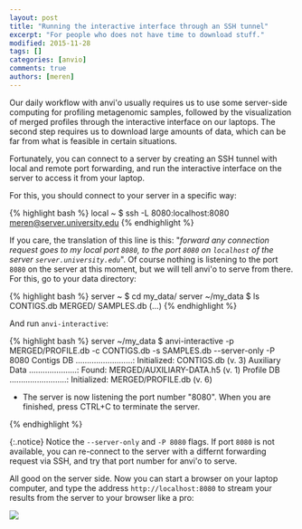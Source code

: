 ```yaml
---
layout: post
title: "Running the interactive interface through an SSH tunnel"
excerpt: "For people who does not have time to download stuff."
modified: 2015-11-28
tags: []
categories: [anvio]
comments: true
authors: [meren]
---
```

Our daily workflow with anvi'o usually requires us to use some server-side computing for profiling metagenomic samples, followed by the visualization of merged profiles through the interactive interface on our laptops. The second step requires us to download large amounts of data, which can be far from what is feasible in certain situations.

Fortunately, you can connect to a server by creating an SSH tunnel with local and remote port forwarding, and run the interactive interface on the server to access it from your laptop.

For this, you should connect to your server in a specific way:

{% highlight bash %}
local ~ $ ssh -L 8080:localhost:8080 meren@server.university.edu
{% endhighlight %}

If you care, the translation of this line is this: "*forward any connection request goes to my local port `8080`, to the port `8080` on `localhost` of the server `server.university.edu`*". Of course nothing is listening to the port `8080` on the server at this moment, but we will tell anvi'o to serve from there. For this, go to your data directory: 

{% highlight bash %}
server ~ $ cd my_data/
server ~/my_data $ ls
CONTIGS.db MERGED/ SAMPLES.db (...)
{% endhighlight %}

And run `anvi-interactive`:

{% highlight bash %}
server ~/my_data $ anvi-interactive -p MERGED/PROFILE.db -c CONTIGS.db -s SAMPLES.db --server-only -P 8080
Contigs DB .........................: Initialized: CONTIGS.db (v. 3)
Auxiliary Data .....................: Found: MERGED/AUXILIARY-DATA.h5 (v. 1)
Profile DB .........................: Initialized: MERGED/PROFILE.db (v. 6)

* The server is now listening the port number "8080". When you are finished, press
CTRL+C to terminate the server.

{% endhighlight %}

{:.notice}
Notice the `--server-only` and `-P 8080` flags. If port `8080` is not available, you can re-connect to the server with a differnt forwarding request via SSH, and try that port number for anvi'o to serve.

All good on the server side. Now you can start a browser on your laptop computer, and type the address `http://localhost:8080` to stream your results from the server to your browser like a pro:

<div class="centerimg" style="margin-bottom: 100px;">
<a href="{{ site.url }}/images/anvio/2015-11-28-visualizing-from-a-server/browser.png"><img src="{{ site.url }}/images/anvio/2015-11-28-visualizing-from-a-server/browser.png" /></a>
</div>
